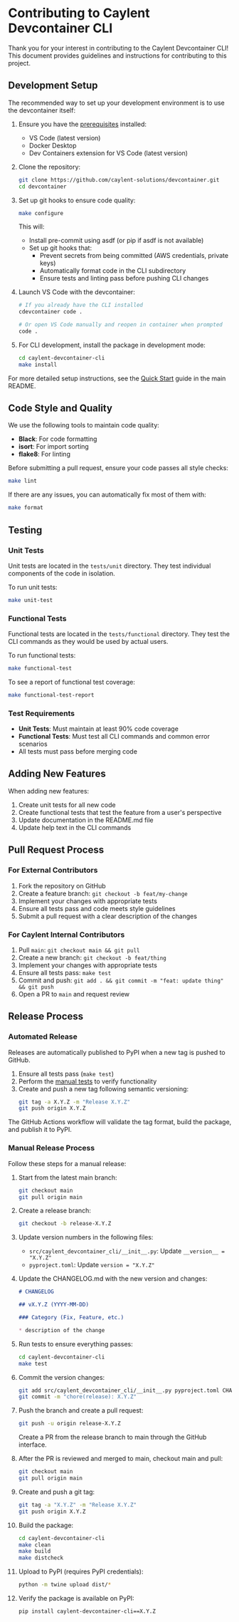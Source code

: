 # Contributing to Caylent Devcontainer CLI

Thank you for your interest in contributing to the Caylent Devcontainer CLI! This document provides guidelines and instructions for contributing to this project.

## Development Setup

The recommended way to set up your development environment is to use the devcontainer itself:

1. Ensure you have the [prerequisites](../README.md#-prerequisites) installed:
   - VS Code (latest version)
   - Docker Desktop
   - Dev Containers extension for VS Code (latest version)

2. Clone the repository:
   ```bash
   git clone https://github.com/caylent-solutions/devcontainer.git
   cd devcontainer
   ```

3. Set up git hooks to ensure code quality:
   ```bash
   make configure
   ```

   This will:
   - Install pre-commit using asdf (or pip if asdf is not available)
   - Set up git hooks that:
     - Prevent secrets from being committed (AWS credentials, private keys)
     - Automatically format code in the CLI subdirectory
     - Ensure tests and linting pass before pushing CLI changes

4. Launch VS Code with the devcontainer:
   ```bash
   # If you already have the CLI installed
   cdevcontainer code .

   # Or open VS Code manually and reopen in container when prompted
   code .
   ```

5. For CLI development, install the package in development mode:
   ```bash
   cd caylent-devcontainer-cli
   make install
   ```

For more detailed setup instructions, see the [Quick Start](../README.md#-quick-start) guide in the main README.

## Code Style and Quality

We use the following tools to maintain code quality:

- **Black**: For code formatting
- **isort**: For import sorting
- **flake8**: For linting

Before submitting a pull request, ensure your code passes all style checks:

```bash
make lint
```

If there are any issues, you can automatically fix most of them with:

```bash
make format
```

## Testing

### Unit Tests

Unit tests are located in the `tests/unit` directory. They test individual components of the code in isolation.

To run unit tests:

```bash
make unit-test
```

### Functional Tests

Functional tests are located in the `tests/functional` directory. They test the CLI commands as they would be used by actual users.

To run functional tests:

```bash
make functional-test
```

To see a report of functional test coverage:

```bash
make functional-test-report
```

### Test Requirements

- **Unit Tests**: Must maintain at least 90% code coverage
- **Functional Tests**: Must test all CLI commands and common error scenarios
- All tests must pass before merging code

## Adding New Features

When adding new features:

1. Create unit tests for all new code
2. Create functional tests that test the feature from a user's perspective
3. Update documentation in the README.md file
4. Update help text in the CLI commands

## Pull Request Process

### For External Contributors

1. Fork the repository on GitHub
2. Create a feature branch: `git checkout -b feat/my-change`
3. Implement your changes with appropriate tests
4. Ensure all tests pass and code meets style guidelines
5. Submit a pull request with a clear description of the changes

### For Caylent Internal Contributors

1. Pull `main`: `git checkout main && git pull`
2. Create a new branch: `git checkout -b feat/thing`
3. Implement your changes with appropriate tests
4. Ensure all tests pass: `make test`
5. Commit and push: `git add . && git commit -m "feat: update thing" && git push`
6. Open a PR to `main` and request review

## Release Process

### Automated Release

Releases are automatically published to PyPI when a new tag is pushed to GitHub.

1. Ensure all tests pass (`make test`)
2. Perform the [manual tests](MANUAL_TESTING.md) to verify functionality
3. Create and push a new tag following semantic versioning:
   ```bash
   git tag -a X.Y.Z -m "Release X.Y.Z"
   git push origin X.Y.Z
   ```

The GitHub Actions workflow will validate the tag format, build the package, and publish it to PyPI.

### Manual Release Process

Follow these steps for a manual release:

1. Start from the latest main branch:
   ```bash
   git checkout main
   git pull origin main
   ```

2. Create a release branch:
   ```bash
   git checkout -b release-X.Y.Z
   ```

3. Update version numbers in the following files:
   - `src/caylent_devcontainer_cli/__init__.py`: Update `__version__ = "X.Y.Z"`
   - `pyproject.toml`: Update `version = "X.Y.Z"`

4. Update the CHANGELOG.md with the new version and changes:
   ```markdown
   # CHANGELOG

   ## vX.Y.Z (YYYY-MM-DD)

   ### Category (Fix, Feature, etc.)

   * description of the change
   ```

5. Run tests to ensure everything passes:
   ```bash
   cd caylent-devcontainer-cli
   make test
   ```

7. Commit the version changes:
   ```bash
   git add src/caylent_devcontainer_cli/__init__.py pyproject.toml CHANGELOG.md
   git commit -m "chore(release): X.Y.Z"
   ```

8. Push the branch and create a pull request:
   ```bash
   git push -u origin release-X.Y.Z
   ```

   Create a PR from the release branch to main through the GitHub interface.

9. After the PR is reviewed and merged to main, checkout main and pull:
   ```bash
   git checkout main
   git pull origin main
   ```

10. Create and push a git tag:
    ```bash
    git tag -a "X.Y.Z" -m "Release X.Y.Z"
    git push origin X.Y.Z
    ```

11. Build the package:
    ```bash
    cd caylent-devcontainer-cli
    make clean
    make build
    make distcheck
    ```

12. Upload to PyPI (requires PyPI credentials):
    ```bash
    python -m twine upload dist/*
    ```

13. Verify the package is available on PyPI:
    ```bash
    pip install caylent-devcontainer-cli==X.Y.Z
    ```
